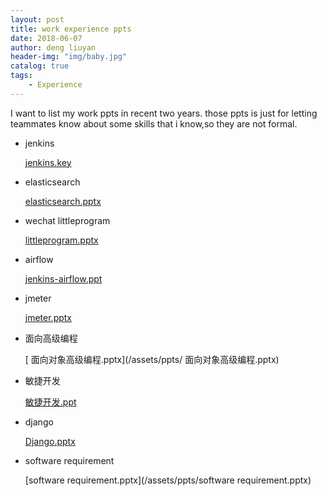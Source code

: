 ```yaml
---
layout: post
title: work experience ppts
date: 2018-06-07
author: deng liuyan
header-img: "img/baby.jpg"
catalog: true
tags:
    - Experience
---
```


I want to list my work ppts in recent two years.
those ppts is just for letting teammates know about some skills that i know,so  they are not formal.

* jenkins

   [jenkins.key](/assets/ppts/jenkins.key) 

* elasticsearch

   [elasticsearch.pptx](/assets/ppts/elasticsearch.pptx) 

* wechat littleprogram

   [littleprogram.pptx](/assets/ppts/littleprogram.pptx) 

* airflow

   [jenkins-airflow.ppt](/assets/ppts/jenkins-airflow.ppt) 

* jmeter

   [jmeter.pptx](/assets/ppts/jmeter.pptx) 

* 面向高级编程

   [ 面向对象高级编程.pptx](/assets/ppts/ 面向对象高级编程.pptx) 

* 敏捷开发

   [敏捷开发.ppt](/assets/ppts/敏捷开发.ppt) 

* django

   [Django.pptx](/assets/ppts/Django.pptx) 

* software requirement

   [software requirement.pptx](/assets/ppts/software requirement.pptx) 